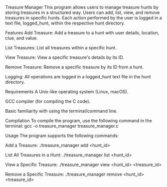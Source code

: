 Treasure Manager
This program allows users to manage treasure hunts by storing treasures in a structured way. Users can add, list, view, and remove treasures in specific hunts. Each action performed by the user is logged in a text file, logged_hunt, within the respective hunt directory.

Features
Add Treasure: Add a treasure to a hunt with user details, location, clue, and value.

List Treasures: List all treasures within a specific hunt.

View Treasure: View a specific treasure's details by its ID.

Remove Treasure: Remove a specific treasure by its ID from a hunt.

Logging: All operations are logged in a logged_hunt text file in the hunt directory.

Requirements
A Unix-like operating system (Linux, macOS).

GCC compiler (for compiling the C code).

Basic familiarity with using the terminal/command line.

Compilation
To compile the program, use the following command in the terminal:
gcc -o treasure_manager treasure_manager.c

Usage
The program supports the following commands:

Add a Treasure:
./treasure_manager add <hunt_id>

List All Treasures in a Hunt:
./treasure_manager list <hunt_id>

View a Specific Treasure:
./treasure_manager view <hunt_id> <treasure_id>

Remove a Specific Treasure:
./treasure_manager remove <hunt_id> <treasure_id>
